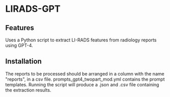 # LIRADS-GPT

## Features

Uses a Python script to extract LI-RADS features from radiology reports using GPT-4.

## Installation

The reports to be processed should be arranged in a column with the name "reports", in a csv file.
prompts_gpt4_twopart_mod.yml contains the prompt templates.
Running the script will produce a .json and .csv file containing the extraction results.
